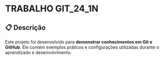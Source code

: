 # TRABALHO GIT_24_1N

## 📋 Descrição
Este projeto foi desenvolvido para **demonstrar conhecimentos em Git e GitHub**. Ele contém exemplos práticos e configurações utilizadas durante o aprendizado e desenvolvimento.
